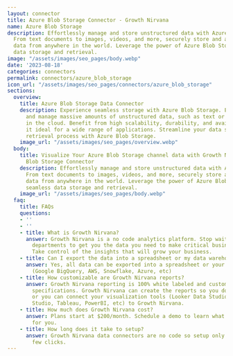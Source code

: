 ```yaml
---
layout: connector
title: Azure Blob Storage Connector - Growth Nirvana
name: Azure Blob Storage
description: Effortlessly manage and store unstructured data with Azure Blob Storage.
  From text documents to images, videos, and more, securely store and access your
  data from anywhere in the world. Leverage the power of Azure Blob Storage for seamless
  data storage and retrieval.
image: "/assets/images/seo_pages/body.webp"
date: '2023-08-18'
categories: connectors
permalink: connectors/azure_blob_storage
icon_url: "/assets/images/seo_pages/connectors/azure_blob_storage"
sections:
  overview:
    title: Azure Blob Storage Data Connector
    description: Experience seamless storage with Azure Blob Storage. Easily store
      and manage massive amounts of unstructured data, such as text or binary data,
      in the cloud. Benefit from high scalability, durability, and availability, making
      it ideal for a wide range of applications. Streamline your data storage and
      retrieval process with Azure Blob Storage.
    image_url: "/assets/images/seo_pages/overview.webp"
  body:
    title: Visualize Your Azure Blob Storage channel data with Growth Nirvana's Azure
      Blob Storage Connector
    description: Effortlessly manage and store unstructured data with Azure Blob Storage.
      From text documents to images, videos, and more, securely store and access your
      data from anywhere in the world. Leverage the power of Azure Blob Storage for
      seamless data storage and retrieval.
    image_url: "/assets/images/seo_pages/body.webp"
  faq:
    title: FAQs
    questions:
    - ''
    - ''
    - title: What is Growth Nirvana?
      answer: Growth Nirvana is a no code analytics platform. Stop waiting for other
        departments to get you the data you need to make critical business decisions.
        Take control of the insights that will grow your business.
    - title: Can I export the data into a spreadsheet or my data warehouse?
      answer: Yes, all data can be exported into a spreadsheet or your data warehouse
        (Google BigQuery, AWS, Snowflake, Azure, etc)
    - title: How customizable are Growth Nirvana reports?
      answer: Growth Nirvana reporting is 100% white labeled and customized to your
        specifications. Growth Nirvana can create the reports so you don’t have to
        or you can connect your visualization tools (Looker Data Studio/Google Data
        Studio, Tableau, PowerBI, etc) to Growth Nirvana.
    - title: How much does Growth Nirvana cost?
      answer: Plans start at $200/month. Schedule a demo to learn what plan is best
        for you.
    - title: How long does it take to setup?
      answer: Growth Nirvana data connectors are no code so setup only requires a
        few clicks.
---
```

